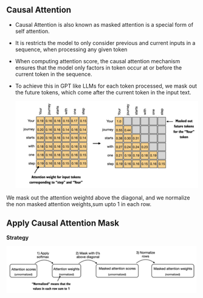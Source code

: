 ## Causal Attention

- Causal Attention is also known as masked attention is a special form of self attention.

- It is restricts the model to only consider previous and current inputs in a sequence, when processing any given token

- When computing attention score, the causal attention mechanism ensures that the model only factors in token occur at or before the current token in the sequence.

- To achieve this in GPT like LLMs for each token processed, we mask out the future tokens, which come after the current token in the input text.

    <img src="assets/16. Causal Attention/mask.png" width="500" />   

We mask out the attention weightd above the diagonal, and we normalize the non masked attention weights,sum upto 1 in each row.

## Apply Causal Attention Mask
**Strategy**
    
<img src="assets/16. Causal Attention/strategy.png" width="500" />   

